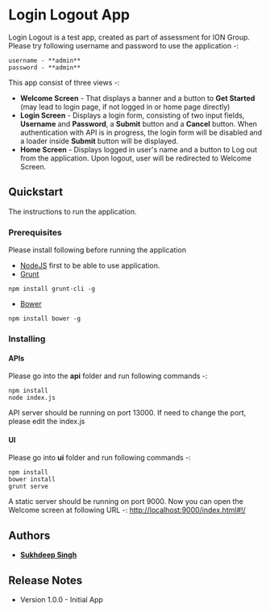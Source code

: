 # Login Logout App

Login Logout is a test app, created as part of assessment for ION Group. Please try following username and password to use the application -:

```
username - **admin**
password - **admin**
```
This app consist of three views -:

* **Welcome Screen** - That displays a banner and a button to **Get Started** (may lead to login page, if not logged in or home page directly)
* **Login Screen** - Displays a login form, consisting of two input fields, **Username** and **Password**, a **Submit** button and a **Cancel** button. When authentication with API is in progress, the login form will be disabled and a loader inside **Submit** button will be displayed.
* **Home Screen** - Displays logged in user's name and a button to Log out from the application. Upon logout, user will be redirected to Welcome Screen.

## Quickstart

The instructions to run the application.

### Prerequisites

Please install following before running the application

* [NodeJS](https://nodejs.org/en/) first to be able to use application.
* [Grunt](https://gruntjs.com/)
```
npm install grunt-cli -g
```
* [Bower](https://bower.io/) 
```
npm install bower -g
```
### Installing

#### APIs
Please go into the **api** folder and run following commands -:
```
npm install
node index.js
```
API server should be running on port 13000. If need to change the port, please edit the index.js

#### UI
Please go into **ui** folder and run following commands -:
```
npm install
bower install
grunt serve
```
A static server should be running on port 9000.
Now you can open the Welcome screen at following URL -:
[http://localhost:9000/index.html#!/](http://localhost:9000/index.html#!/)

## Authors
* [**Sukhdeep Singh**](https://www.linkedin.com/in/sukhdeep-singh-handa-b9712844/)

## Release Notes
* Version 1.0.0 - Initial App   


